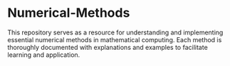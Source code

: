 # Numerical-Methods
This repository serves as a resource for understanding and implementing essential numerical methods in mathematical computing. Each method is thoroughly documented with explanations and examples to facilitate learning and application.
